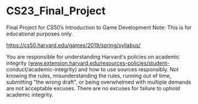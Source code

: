 # CS23_Final_Project
Final Project for CS50’s Introduction to Game Development
Note: This is for educational purposes only.

https://cs50.harvard.edu/games/2019/spring/syllabus/

You are responsible for understanding Harvard's policies on academic integrity (www.extension.harvard.edu/resources-policies/student- conduct/academic-integrity) and how to use sources responsibly. Not knowing the rules, misunderstanding the rules, running out of time, submitting "the wrong draft", or being overwhelmed with multiple demands are not acceptable excuses. There are no excuses for failure to uphold academic integrity. 

